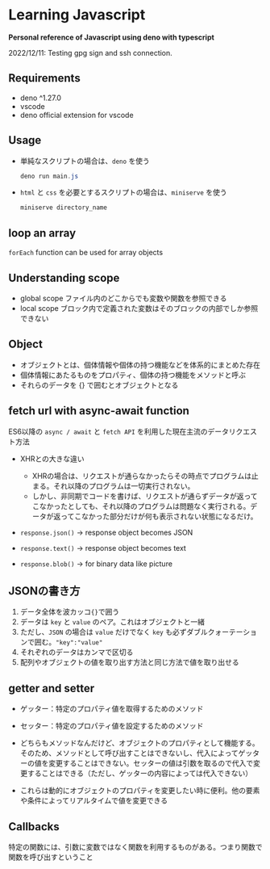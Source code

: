 # Learning Javascript

**Personal reference of Javascript using deno with typescript**

2022/12/11: Testing gpg sign and ssh connection.

## Requirements

- deno ^1.27.0
- vscode
- deno official extension for vscode

## Usage

- 単純なスクリプトの場合は、`deno` を使う

  ```powershell
  deno run main.js
  ```

- `html` と `css` を必要とするスクリプトの場合は、`miniserve` を使う

  ```powershell
  miniserve directory_name
  ```

## loop an array

`forEach` function can be used for array objects

## Understanding scope

- global scope ファイル内のどこからでも変数や関数を参照できる
- local scope ブロック内で定義された変数はそのブロックの内部でしか参照できない

## Object

- オブジェクトとは、個体情報や個体の持つ機能などを体系的にまとめた存在
- 個体情報にあたるものをプロパティ、個体の持つ機能をメソッドと呼ぶ
- それらのデータを {} で囲むとオブジェクトとなる

## fetch url with async-await function

ES6以降の `async / await` と `fetch API` を利用した現在主流のデータリクエスト方法

- XHRとの大きな違い

  - XHRの場合は、リクエストが通らなかったらその時点でプログラムは止まる。それ以降のプログラムは一切実行されない。
  - しかし、非同期でコードを書けば、リクエストが通らずデータが返ってこなかったとしても、それ以降のプログラムは問題なく実行される。データが返ってこなかった部分だけが何も表示されない状態になるだけ。

- `response.json()` -> response object becomes JSON
- `response.text()` -> response object becomes text
- `response.blob()` -> for binary data like picture

## JSONの書き方

1. データ全体を波カッコ`{}`で囲う
2. データは `key` と `value` のペア。これはオブジェクトと一緒
3. ただし、`JSON` の場合は `value` だけでなく `key` も必ずダブルクォーテーションで囲む。`"key":"value"`
4. それぞれのデータはカンマで区切る
5. 配列やオブジェクトの値を取り出す方法と同じ方法で値を取り出せる

## getter and setter

- ゲッター：特定のプロパティ値を取得するためのメソッド
- セッター：特定のプロパティ値を設定するためのメソッド

- どちらもメソッドなんだけど、オブジェクトのプロパティとして機能する。そのため、メソッドとして呼び出すことはできないし、代入によってゲッターの値を変更することはできない。セッターの値は引数を取るので代入で変更することはできる（ただし、ゲッターの内容によっては代入できない）

- これらは動的にオブジェクトのプロパティを変更したい時に便利。他の要素や条件によってリアルタイムで値を変更できる

## Callbacks

特定の関数には、引数に変数ではなく関数を利用するものがある。つまり関数で関数を呼び出すということ
